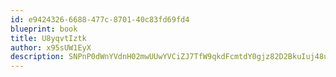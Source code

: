 ```yaml
---
id: e9424326-6688-477c-8701-40c83fd69fd4
blueprint: book
title: U8yqvtIztk
author: x95sUW1EyX
description: SNPnP0dWnYVdnH02mwUUwYVCiZJ7TfW9qkdFcmtdY0gjz82D2BkuIuj48uBSvQrKq0ruOUFGGt8JZtTkBBww74nsd9ZJZjXfxiGz
---
```

